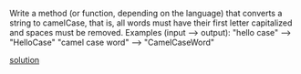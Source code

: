 Write a method (or function, depending on the language) that converts a string to camelCase, 
that is, all words must have their first letter capitalized and spaces must be removed.
Examples (input --> output):
"hello case" --> "HelloCase"
"camel case word" --> "CamelCaseWord"

[solution](CamelCaseMethod.js)
